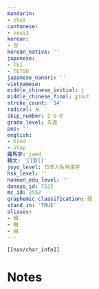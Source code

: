 ```yaml
---
mandarin:
- zhuì
cantonese:
- zeoi3
korean:
- 철
korean_native: ''
japanese:
- TEI
- TETSU
japanese_nanori: ''
vietnamese:
middle_chinese_initial: ʈ
middle_chinese_final: ɣiuᴇt
stroke_count: '14'
radical: 糸
skip_number: 1-6-8
grade_level: 先進
pos: ''
english:
- bind
- stop
羅馬字: jwed
韓文: '[[줟]]'
joyo_level: 日本人名用漢字
hsk_level: ''
hanmun_edu_level: ''
danayo_id: 7522
mc_id: 2552
graphemic_classification: 叕
stand_in: 'TRUE'
aliases:
- 輟
- 轍
- 缀
---
```

```meta-bind-embed
[[nav/char_info]]
```

# Notes
